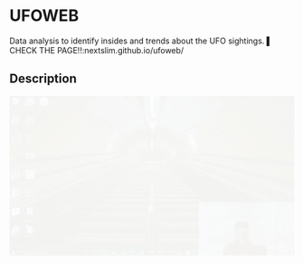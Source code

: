 # UFOWEB
Data analysis to identify insides and trends about the UFO sightings. 
▌ CHECK THE PAGE!!:nextslim.github.io/ufoweb/
 ## Description
![Initial](assets/img/r.gif "Running`")
